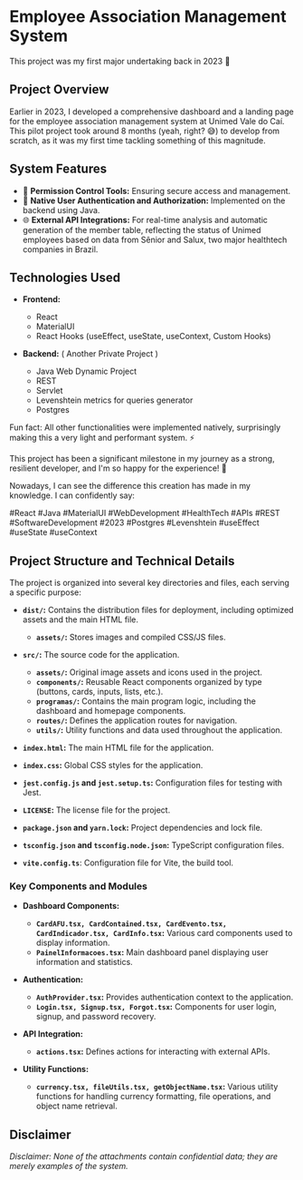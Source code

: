 # Employee Association Management System

This project was my first major undertaking back in 2023 🚀

## Project Overview

Earlier in 2023, I developed a comprehensive dashboard and a landing page for the employee association management system at Unimed Vale do Caí. This pilot project took around 8 months (yeah, right? 😅) to develop from scratch, as it was my first time tackling something of this magnitude.

## System Features

- 🔐 **Permission Control Tools:** Ensuring secure access and management.
- 👤 **Native User Authentication and Authorization:** Implemented on the backend using Java.
- 🌐 **External API Integrations:** For real-time analysis and automatic generation of the member table, reflecting the status of Unimed employees based on data from Sênior and Salux, two major healthtech companies in Brazil.

## Technologies Used

- **Frontend:**
  - React
  - MaterialUI
  - React Hooks (useEffect, useState, useContext, Custom Hooks)

- **Backend:** ( Another Private Project )
  - Java Web Dynamic Project
  - REST
  - Servlet
  - Levenshtein metrics for queries generator
  - Postgres

Fun fact: All other functionalities were implemented natively, surprisingly making this a very light and performant system. ⚡

This project has been a significant milestone in my journey as a strong, resilient developer, and I'm so happy for the experience! 🌟

Nowadays, I can see the difference this creation has made in my knowledge. I can confidently say:

#React #Java #MaterialUI #WebDevelopment #HealthTech #APIs #REST #SoftwareDevelopment #2023 #Postgres #Levenshtein #useEffect #useState #useContext

## Project Structure and Technical Details

The project is organized into several key directories and files, each serving a specific purpose:

- **`dist/`:** Contains the distribution files for deployment, including optimized assets and the main HTML file.
  - **`assets/`:** Stores images and compiled CSS/JS files.

- **`src/`:** The source code for the application.
  - **`assets/`:** Original image assets and icons used in the project.
  - **`components/`:** Reusable React components organized by type (buttons, cards, inputs, lists, etc.).
  - **`programas/`:** Contains the main program logic, including the dashboard and homepage components.
  - **`routes/`:** Defines the application routes for navigation.
  - **`utils/`:** Utility functions and data used throughout the application.

- **`index.html`:** The main HTML file for the application.
- **`index.css`:** Global CSS styles for the application.
- **`jest.config.js` and `jest.setup.ts`:** Configuration files for testing with Jest.
- **`LICENSE`:** The license file for the project.
- **`package.json` and `yarn.lock`:** Project dependencies and lock file.
- **`tsconfig.json` and `tsconfig.node.json`:** TypeScript configuration files.
- **`vite.config.ts`**: Configuration file for Vite, the build tool.

### Key Components and Modules

- **Dashboard Components:**
  - **`CardAFU.tsx, CardContained.tsx, CardEvento.tsx, CardIndicador.tsx, CardInfo.tsx`:** Various card components used to display information.
  - **`PainelInformacoes.tsx`:** Main dashboard panel displaying user information and statistics.

- **Authentication:**
  - **`AuthProvider.tsx`:** Provides authentication context to the application.
  - **`Login.tsx, Signup.tsx, Forgot.tsx`:** Components for user login, signup, and password recovery.

- **API Integration:**
  - **`actions.tsx`:** Defines actions for interacting with external APIs.

- **Utility Functions:**
  - **`currency.tsx, fileUtils.tsx, getObjectName.tsx`:** Various utility functions for handling currency formatting, file operations, and object name retrieval.

## Disclaimer

*Disclaimer: None of the attachments contain confidential data; they are merely examples of the system.*
